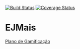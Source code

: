 [![Build Status](https://travis-ci.org/CodaMais/CodaMais.svg?branch=master)](https://travis-ci.org/CodaMais/CodaMais)
[![Coverage Status](https://coveralls.io/repos/github/CodaMais/CodaMais/badge.svg?branch=master)](https://coveralls.io/github/CodaMais/CodaMais?branch=master)

# EJMais

[Plano de Gamificação](https://stebezs.github.io/ejmais.github.io/)
